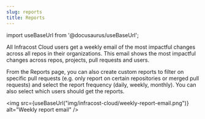 ```yaml
---
slug: reports
title: Reports
---
```


import useBaseUrl from '@docusaurus/useBaseUrl';

All Infracost Cloud users get a weekly email of the most impactful changes across all repos in their organizations. This email shows the most impactful changes across repos, projects, pull requests and users. 

From the Reports page, you can also create custom reports to filter on specific pull requests (e.g. only report on certain repositories or merged pull requests) and select the report frequency (daily, weekly, monthly). You can also select which users should get the reports.

<img src={useBaseUrl("img/infracost-cloud/weekly-report-email.png")} alt="Weekly report email" />

